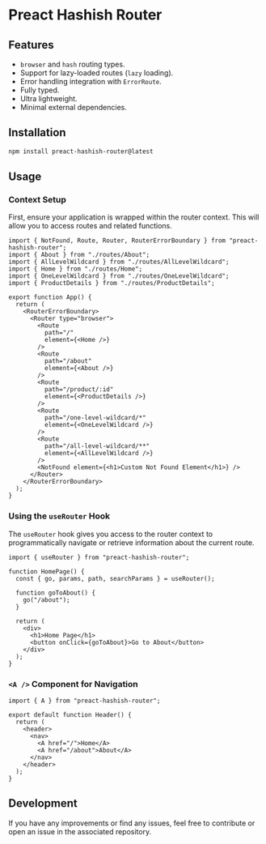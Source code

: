 # Preact Hashish Router

## Features

- `browser` and `hash` routing types.
- Support for lazy-loaded routes (`lazy` loading).
- Error handling integration with `ErrorRoute`.
- Fully typed.
- Ultra lightweight.
- Minimal external dependencies.

## Installation

```bash
npm install preact-hashish-router@latest
```

## Usage

### Context Setup

First, ensure your application is wrapped within the router context. This will allow you to access routes and related functions.

```tsx
import { NotFound, Route, Router, RouterErrorBoundary } from "preact-hashish-router";
import { About } from "./routes/About";
import { AllLevelWildcard } from "./routes/AllLevelWildcard";
import { Home } from "./routes/Home";
import { OneLevelWildcard } from "./routes/OneLevelWildcard";
import { ProductDetails } from "./routes/ProductDetails";

export function App() {
  return (
    <RouterErrorBoundary>
      <Router type="browser">
        <Route
          path="/"
          element={<Home />}
        />
        <Route
          path="/about"
          element={<About />}
        />
        <Route
          path="/product/:id"
          element={<ProductDetails />}
        />
        <Route
          path="/one-level-wildcard/*"
          element={<OneLevelWildcard />}
        />
        <Route
          path="/all-level-wildcard/**"
          element={<AllLevelWildcard />}
        />
        <NotFound element={<h1>Custom Not Found Element</h1>} />
      </Router>
    </RouterErrorBoundary>
  );
}
```

### Using the `useRouter` Hook

The `useRouter` hook gives you access to the router context to programmatically navigate or retrieve information about the current route.

```tsx
import { useRouter } from "preact-hashish-router";

function HomePage() {
  const { go, params, path, searchParams } = useRouter();

  function goToAbout() {
    go("/about");
  }

  return (
    <div>
      <h1>Home Page</h1>
      <button onClick={goToAbout}>Go to About</button>
    </div>
  );
}
```

### `<A />` Component for Navigation

```tsx
import { A } from "preact-hashish-router";

export default function Header() {
  return (
    <header>
      <nav>
        <A href="/">Home</A>
        <A href="/about">About</A>
      </nav>
    </header>
  );
}
```

## Development

If you have any improvements or find any issues, feel free to contribute or open an issue in the associated repository.
